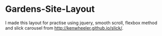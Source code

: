 # Gardens-Site-Layout
I made this layout for practise using jquery, smooth scroll, flexbox method and slick carousel from http://kenwheeler.github.io/slick/.
